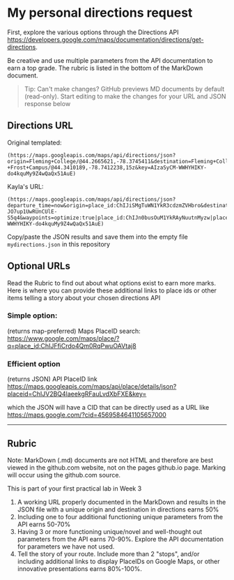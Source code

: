 # My personal directions request

First, explore the various options through the Directions API https://developers.google.com/maps/documentation/directions/get-directions. 

Be creative and use multiple parameters from the API documentation to earn a top grade. The rubric is listed in the bottom of the MarkDown document. 

> Tip: Can't make changes? GitHub previews MD documents by default (read-only). Start editing to make the changes for your URL and JSON response below

## Directions URL

Original templated:
```
(https://maps.googleapis.com/maps/api/directions/json?origin=Fleming+College/@44.2665621,-78.3745411&destination=Fleming+College+-+Frost+Campus/@44.3410189,-78.7412238,15z&key=AIzaSyCM-WWHYHIKY-do4kquMy9Z4wQaQx51AuE)
```

Kayla's URL:
```
(https://maps.googleapis.com/maps/api/directions/json?departure_time=now&origin=place_id:ChIJiSMgTuWN1YkR3cdzmZVHbro&destination=place_id:ChIJQ6-JO7up1UwRUnCUlE-S5q4&waypoints=optimize:true|place_id:ChIJn0busOuM1YkRAyNuutnMyzw|place_id:ChIJq6p6ZumM1YkRwlenRs5y5SY|place_id:ChIJG5mHN7wP1UwRhGjPv5YdXtQ&key=AIzaSyCM-WWHYHIKY-do4kquMy9Z4wQaQx51AuE)
```
Copy/paste the JSON results and save them into the empty file ```mydirections.json``` in this repository

## Optional URLs

Read the Rubric to find out about what options exist to earn more marks. Here is where you can provide these additional links to place ids or other items telling a story about your chosen directions API

### Simple option:

(returns map-preferred) Maps PlaceID search: https://www.google.com/maps/place/?q=place_id:ChIJFfiCrdo4Qm0RqPwuOAVtaj8
### Efficient option

(returns JSON) API PlaceID link https://maps.googleapis.com/maps/api/place/details/json?placeid=ChIJV2BQ4laeekgRFauLvdXbFXE&key=<INSERTKEY>

  which the JSON will have a CID that can be directly used as a URL like https://maps.google.com/?cid=4569584641105657000


____
## Rubric

Note: MarkDown (.md) documents are not HTML and therefore are best viewed in the github.com website, not on the pages github.io page. Marking will occur using the github.com source. 

This is part of your first practical lab in Week 3 

1. A working URL properly documented in the MarkDown and results in the JSON file with a unique origin and destination in directions earns 50%
2. Including one to four additional functioning unique parameters from the API earns 50-70%
3. Having 3 or more functioning unique/novel and well-thought out parameters from the API earns 70-90%. Explore the API documentation for parameters we have not used.
4. Tell the story of your route. Include more than 2 "stops", and/or including additional links to display PlaceIDs on Google Maps, or other innovative presentations earns 80%-100%. 
